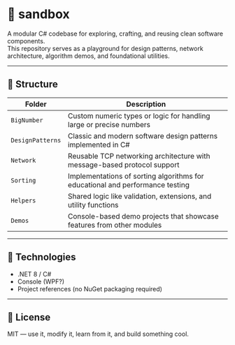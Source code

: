 # 🧪 sandbox

A modular C# codebase for exploring, crafting, and reusing clean software components.  
This repository serves as a playground for design patterns, network architecture, algorithm demos, and foundational utilities.

---

## 📁 Structure

| Folder         | Description                                                                 |
|----------------|-----------------------------------------------------------------------------|
| `BigNumber`    | Custom numeric types or logic for handling large or precise numbers         |
| `DesignPatterns` | Classic and modern software design patterns implemented in C#             |
| `Network`      | Reusable TCP networking architecture with message-based protocol support    |
| `Sorting`      | Implementations of sorting algorithms for educational and performance testing |
| `Helpers`      | Shared logic like validation, extensions, and utility functions             |
| `Demos`        | Console-based demo projects that showcase features from other modules       |

---

## 🔧 Technologies

- .NET 8 / C#
- Console (WPF?)
- Project references (no NuGet packaging required)

---

## 📄 License

MIT — use it, modify it, learn from it, and build something cool.
